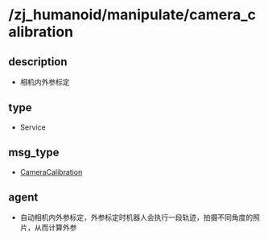 # /zj_humanoid/manipulate/camera_calibration

## description
- 相机内外参标定

## type
- Service

## msg_type
- [CameraCalibration](../../../zj_humanoid_types.md#CameraCalibration)

## agent
- 自动相机内外参标定，外参标定时机器人会执行一段轨迹，拍摄不同角度的照片，从而计算外参

